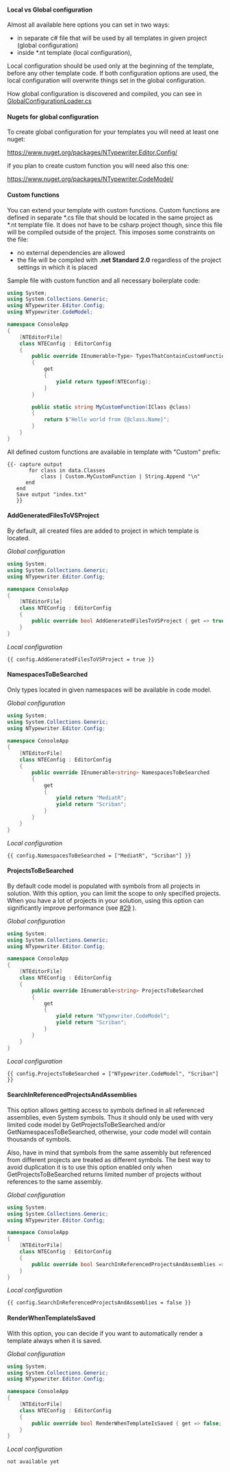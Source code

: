 #### Local vs Global configuration

Almost all available here options you can set in two ways: 
 - in separate c# file that will be used by all templates in given project (global configuration)
 - inside *.nt template (local configuration),

Local configuration should be used only at the beginning of the template, before any other template code. 
If both configuration options are used, the local configuration will overwrite things set in the global configuration.

How global configuration is discovered and compiled, you can see in [GlobalConfigurationLoader.cs](/NTypewriter.Runtime/Configuration/GlobalConfigurationLoader.cs)  

#### Nugets for global configuration

To create global configuration for your templates you will need at least one nuget:

https://www.nuget.org/packages/NTypewriter.Editor.Config/

if you plan to create custom function you will need also this one:

https://www.nuget.org/packages/NTypewriter.CodeModel/


#### Custom functions

You can extend your template with custom functions. Custom functions are defined in separate *.cs file that should be located in the same project as *.nt template file. It does not have to be csharp project though, since this file will be compiled outside of the project. This imposes  some constraints on the file:  

- no external dependencies are allowed 
- the file will be compiled with **.net Standard 2.0** regardless of the project settings in which it is placed

Sample file with custom function and all necessary boilerplate code:

```csharp
using System;
using System.Collections.Generic;
using NTypewriter.Editor.Config;
using NTypewriter.CodeModel;

namespace ConsoleApp
{
    [NTEditorFile]
    class NTEConfig : EditorConfig
    {
        public override IEnumerable<Type> TypesThatContainCustomFunctions
        {
            get
            {
                yield return typeof(NTEConfig);
            }
        }

        public static string MyCustomFunction(IClass @class)
        {
            return $"Hello world from {@class.Name}";
        }
    }
}
```

All defined custom functions are available in template with "Custom" prefix:

```
{{- capture output
       for class in data.Classes 
           class | Custom.MyCustomFunction | String.Append "\n"
      end
   end
   Save output "index.txt"
   }}
```

#### AddGeneratedFilesToVSProject

By default, all created files are added to project in which template is located. 

_Global configuration_
```csharp
using System;
using System.Collections.Generic;
using NTypewriter.Editor.Config;

namespace ConsoleApp
{
    [NTEditorFile]
    class NTEConfig : EditorConfig
    {
        public override bool AddGeneratedFilesToVSProject { get => true; }
    }
}
```

_Local configuration_
```
{{ config.AddGeneratedFilesToVSProject = true }}
```

#### NamespacesToBeSearched

Only types located in given namespaces will be available in code model. 

_Global configuration_
```csharp
using System;
using System.Collections.Generic;
using NTypewriter.Editor.Config;

namespace ConsoleApp
{
    [NTEditorFile]
    class NTEConfig : EditorConfig
    {
        public override IEnumerable<string> NamespacesToBeSearched
        {
            get
            {
                yield return "MediatR";
                yield return "Scriban";
            }
        }
    }
}
```
_Local configuration_
```
{{ config.NamespacesToBeSearched = ["MediatR", "Scriban"] }}
```

#### ProjectsToBeSearched

By default code model is populated with symbols from all projects in solution. With this option, you can limit the scope to only specified projects. When you have a lot of projects in your solution, using this option can significantly improve performance (see [#29](https://github.com/NeVeSpl/NTypewriter/issues/29#issue-867875186) ).

_Global configuration_
```csharp
using System;
using System.Collections.Generic;
using NTypewriter.Editor.Config;

namespace ConsoleApp
{
    [NTEditorFile]
    class NTEConfig : EditorConfig
    {
        public override IEnumerable<string> ProjectsToBeSearched
        {
            get
            {
                yield return "NTypewriter.CodeModel";
                yield return "Scriban";
            }
        }
    }
}
```
_Local configuration_
```
{{ config.ProjectsToBeSearched = ["NTypewriter.CodeModel", "Scriban"] }}
```


#### SearchInReferencedProjectsAndAssemblies

This option allows getting access to symbols defined in all referenced assemblies, even System symbols. Thus it should only be used with very limited code model by GetProjectsToBeSearched and/or GetNamespacesToBeSearched, otherwise, your code model will contain thousands of symbols.

Also, have in mind that symbols from the same assembly but referenced from different projects are treated as different symbols. The best way to avoid duplication it is to use this option enabled only when GetProjectsToBeSearched returns limited number of projects without references to the same assembly.

_Global configuration_
```csharp
using System;
using System.Collections.Generic;
using NTypewriter.Editor.Config;

namespace ConsoleApp
{
    [NTEditorFile]
    class NTEConfig : EditorConfig
    {
        public override bool SearchInReferencedProjectsAndAssemblies => false;
    }
}
```

_Local configuration_
```
{{ config.SearchInReferencedProjectsAndAssemblies = false }}
```

#### RenderWhenTemplateIsSaved

With this option, you can decide if you want to automatically render a template always when it is saved.

_Global configuration_
```csharp
using System;
using System.Collections.Generic;
using NTypewriter.Editor.Config;

namespace ConsoleApp
{
    [NTEditorFile]
    class NTEConfig : EditorConfig
    {
        public override bool RenderWhenTemplateIsSaved { get => false; }
    }
}
```

_Local configuration_
```
not available yet
```









